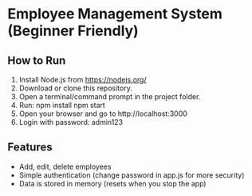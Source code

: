 # Employee Management System (Beginner Friendly)

## How to Run

1. Install Node.js from https://nodejs.org/
2. Download or clone this repository.
3. Open a terminal/command prompt in the project folder.
4. Run:
npm install
npm start
5. Open your browser and go to http://localhost:3000
6. Login with password: admin123

## Features

- Add, edit, delete employees
- Simple authentication (change password in app.js for more security)
- Data is stored in memory (resets when you stop the app)
